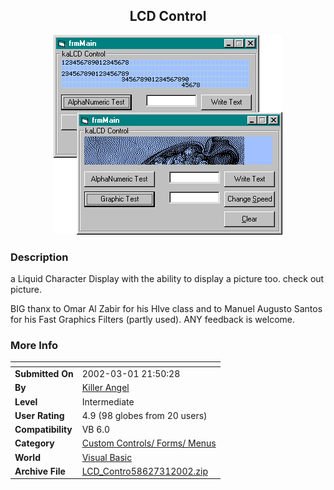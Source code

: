﻿<div align="center">

## LCD Control

<img src="PIC2002311525123701.gif">
</div>

### Description

a Liquid Character Display with the ability to display a picture too. check out picture.

BIG thanx to Omar Al Zabir for his HIve class and to Manuel Augusto Santos for his Fast Graphics Filters (partly used). ANY feedback is welcome.
 
### More Info
 


<span>             |<span>
---                |---
**Submitted On**   |2002-03-01 21:50:28
**By**             |[Killer Angel](https://github.com/Planet-Source-Code/PSCIndex/blob/master/ByAuthor/killer-angel.md)
**Level**          |Intermediate
**User Rating**    |4.9 (98 globes from 20 users)
**Compatibility**  |VB 6\.0
**Category**       |[Custom Controls/ Forms/  Menus](https://github.com/Planet-Source-Code/PSCIndex/blob/master/ByCategory/custom-controls-forms-menus__1-4.md)
**World**          |[Visual Basic](https://github.com/Planet-Source-Code/PSCIndex/blob/master/ByWorld/visual-basic.md)
**Archive File**   |[LCD\_Contro58627312002\.zip](https://github.com/Planet-Source-Code/killer-angel-lcd-control__1-32233/archive/master.zip)








